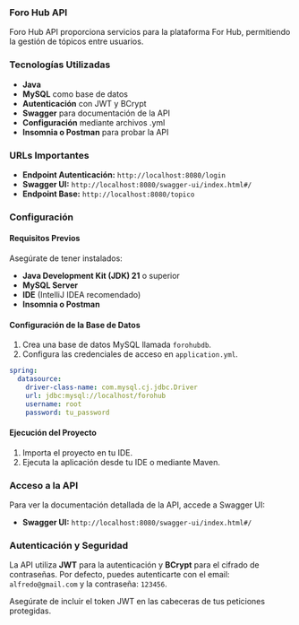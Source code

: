 ### Foro Hub API

Foro Hub API proporciona servicios para la plataforma For Hub, permitiendo la gestión de tópicos entre usuarios.

### Tecnologías Utilizadas

- **Java**
- **MySQL** como base de datos
- **Autenticación** con JWT y BCrypt
- **Swagger** para documentación de la API
- **Configuración** mediante archivos .yml
- **Insomnia o Postman** para probar la API

### URLs Importantes

- **Endpoint Autenticación:** `http://localhost:8080/login`
- **Swagger UI:** `http://localhost:8080/swagger-ui/index.html#/`
- **Endpoint Base:** `http://localhost:8080/topico`

### Configuración

#### Requisitos Previos

Asegúrate de tener instalados:

- **Java Development Kit (JDK) 21** o superior
- **MySQL Server**
- **IDE** (IntelliJ IDEA recomendado)
- **Insomnia o Postman**

#### Configuración de la Base de Datos

1. Crea una base de datos MySQL llamada `forohubdb`.
2. Configura las credenciales de acceso en `application.yml`.

```yml
spring:
  datasource:
    driver-class-name: com.mysql.cj.jdbc.Driver
    url: jdbc:mysql://localhost/forohub
    username: root
    password: tu_password
```

#### Ejecución del Proyecto

1. Importa el proyecto en tu IDE.
2. Ejecuta la aplicación desde tu IDE o mediante Maven.

### Acceso a la API

Para ver la documentación detallada de la API, accede a Swagger UI:

- **Swagger UI:** `http://localhost:8080/swagger-ui/index.html#/`

### Autenticación y Seguridad

La API utiliza **JWT** para la autenticación y **BCrypt** para el cifrado de contraseñas. Por defecto, puedes autenticarte con el email: `alfredo@gmail.com` y la contraseña: `123456`.

Asegúrate de incluir el token JWT en las cabeceras de tus peticiones protegidas.
